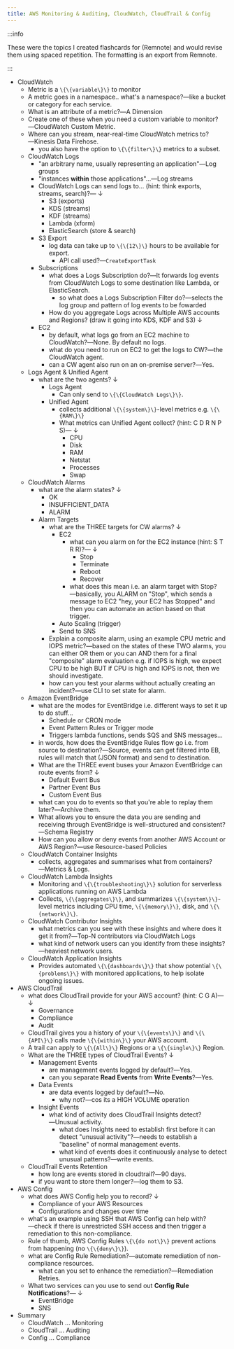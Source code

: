 ```yaml
---
title: AWS Monitoring & Auditing, CloudWatch, CloudTrail & Config
---
```


:::info

These were the topics I created flashcards for (Remnote) and would revise them using spaced repetition. The formatting is an export from Remnote.

:::

- CloudWatch
  - Metric is a `\{\{variable\}\}` to monitor
  - A metric goes in a namespace.. what's a namespace?―like a bucket or category for each service.
  - What is an attribute of a metric?―A Dimension
  - Create one of these when you need a custom variable to monitor?―CloudWatch Custom Metric.
  - Where can you stream, near-real-time CloudWatch metrics to?―Kinesis Data Firehose.
    - you also have the option to `\{\{filter\}\}` metrics to a subset.
  - CloudWatch Logs
    - "an arbitrary name, usually representing an application"―Log groups
    - "instances  __within__  those applications"...―Log streams
    - CloudWatch Logs can send logs to... (hint: think exports, streams, search)?― ↓
      - S3 (exports)
      - KDS (streams)
      - KDF (streams)
      - Lambda (xform)
      - ElasticSearch (store & search)
    - S3 Export
      - log data can take up to `\{\{12\}\}` hours to be available for export.
        - API call used?―`CreateExportTask`
    - Subscriptions
      - what does a Logs Subscription do?―It forwards log events from CloudWatch Logs to some destination like Lambda, or ElasticSearch.
        - so what does a Logs Subscription Filter do?―selects the log group and pattern of log events to be fowarded
      - How do you aggregate Logs across Multiple AWS accounts and Regions? (draw it going into KDS, KDF and S3) ↓
    - EC2
      - by default, what logs go from an EC2 machine to CloudWatch?―None. By default no logs.
      - what do you need to run on EC2 to get the logs to CW?―the CloudWatch agent.
      - can a CW agent also run on an on-premise server?―Yes.
  - Logs Agent & Unified Agent
    - what are the two agents? ↓
      - Logs Agent
        - Can only send to `\{\{CloudWatch Logs\}\}`.
      - Unified Agent
        - collects additional `\{\{system\}\}`-level metrics e.g. `\{\{RAM\}\}`
        - What metrics can Unified Agent collect? (hint: C D R N P S)― ↓
          - CPU
          - Disk
          - RAM
          - Netstat
          - Processes
          - Swap
  - CloudWatch Alarms
    - what are the alarm states? ↓
      - OK
      - INSUFFICIENT_DATA
      - ALARM
    - Alarm Targets
      - what are the THREE targets for CW alarms? ↓
        - EC2
          - what can you alarm on for the EC2 instance (hint: S T R R)?― ↓
            - Stop
            - Terminate
            - Reboot
            - Recover
          - what does this mean i.e. an alarm target with Stop?―basically, you ALARM on "Stop", which sends a message to EC2 "hey, your EC2 has Stopped" and then you can automate an action based on that trigger.
        - Auto Scaling (trigger)
        - Send to SNS
      - Explain a composite alarm, using an example CPU metric and IOPS metric?―based on the states of these TWO alarms, you can either OR them or you can AND them for a final "composite" alarm evaluation e.g. if IOPS is high, we expect CPU to be high BUT if CPU is high and IOPS is not, then we should investigate.
      - how can you test your alarms without actually creating an incident?―use CLI to set state for alarm.
  - Amazon EventBridge
    - what are the modes for EventBridge i.e. different ways to set it up to do stuff...
      - Schedule or CRON mode
      - Event Pattern Rules or Trigger mode
      - Triggers lambda functions, sends SQS and SNS messages...
    - in words, how does the EventBridge Rules flow go i.e. from source to destination?―Source, events can get filtered into EB, rules will match that (JSON format) and send to destination.
    - What are the THREE event buses your Amazon EventBridge can route events from? ↓
      - Default Event Bus
      - Partner Event Bus
      - Custom Event Bus
    - what can you do to events so that you're able to replay them later?―Archive them.
    - What allows you to ensure the data you are sending and receiving through EventBridge is well-structured and consistent?―Schema Registry
    - How can you allow or deny events from another AWS Account or AWS Region?―use Resource-based Policies
  - CloudWatch Container Insights
    - collects, aggregates and summarises what from containers?―Metrics & Logs.
  - CloudWatch Lambda Insights
    - Monitoring and `\{\{troubleshooting\}\}` solution for serverless applications running on AWS Lambda
    - Collects, `\{\{aggregates\}\}`, and summarizes `\{\{system\}\}`-level metrics including CPU time, `\{\{memory\}\}`, disk, and `\{\{network\}\}`.
  - CloudWatch Contributor Insights
    - what metrics can you see with these insights and where does it get it from?―Top-N contributors via CloudWatch Logs
    - what kind of network users can you identify from these insights?―heaviest network users.
  - CloudWatch Application Insights
    - Provides automated `\{\{dashboards\}\}` that show potential `\{\{problems\}\}` with monitored applications, to help isolate ongoing issues.
- AWS CloudTrail
  - what does CloudTrail provide for your AWS account? (hint: C G A)― ↓
    - Governance
    - Compliance
    - Audit
  - CloudTrail gives you a history of your `\{\{events\}\}` and `\{\{API\}\}` calls made `\{\{within\}\}` your AWS account.
  - A trail can apply to `\{\{All\}\}` Regions or a `\{\{single\}\}` Region.
  - What are the THREE types of CloudTrail Events? ↓
    - Management Events
      - are management events logged by default?―Yes.
      - can you separate __Read Events__ from __Write Events__?―Yes.
    - Data Events
      - are data events logged by default?―No.
        - why not?―cos its a HIGH VOLUME operation
    - Insight Events
      - what kind of activity does CloudTrail Insights detect?―Unusual activity.
        - what does Insights need to establish first before it can detect "unusual activity"?―needs to establish a "baseline" of normal management events.
        - what kind of events does it continuously analyse to detect unusual patterns?―write events.
  - CloudTrail Events Retention
    - how long are events stored in cloudtrail?―90 days.
    - if you want to store them longer?―log them to S3.
- AWS Config
  - what does AWS Config help you to record? ↓
    - Compliance of your AWS Resources
    - Configurations and changes over time
  - what's an example using SSH that AWS Config can help with?―check if there is unrestricted SSH access and then trigger a remediation to this non-compliance.
  - Rule of thumb, AWS Config Rules `\{\{do not\}\}` prevent actions from happening (no `\{\{deny\}\}`).
  - what are Config Rule Remediation?―automate remediation of non-compliance resources.
    - what can you set to enhance the remediation?―Remediation Retries.
  - What two services can you use to send out __Config Rule Notifications__?― ↓
    - EventBridge
    - SNS
- Summary
  - CloudWatch ... Monitoring
  - CloudTrail ... Auditing
  - Config ... Compliance
